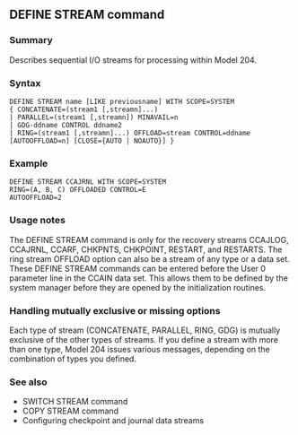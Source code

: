 ## DEFINE STREAM command

### Summary

Describes sequential I/O streams for processing within Model 204.

### Syntax

```
DEFINE STREAM name [LIKE previousname] WITH SCOPE=SYSTEM
{ CONCATENATE=(stream1 [,streamn]...)
| PARALLEL=(stream1 [,streamn]) MINAVAIL=n
| GDG-ddname CONTROL ddname2
| RING=(stream1 [,streamn]...) OFFLOAD=stream CONTROL=ddname [AUTOOFFLOAD=n] [CLOSE={AUTO | NOAUTO}] }
```

### Example

```
DEFINE STREAM CCAJRNL WITH SCOPE=SYSTEM
RING=(A, B, C) OFFLOADED CONTROL=E
AUTOOFFLOAD=2
```

### Usage notes

The DEFINE STREAM command is only for the recovery streams CCAJLOG, CCAJRNL, CCARF, CHKPNTS, CHKPOINT, RESTART, and RESTARTS. The ring stream OFFLOAD option can also be a stream of any type or a data set. These DEFINE STREAM commands can be entered before the User 0 parameter line in the CCAIN data set. This allows them to be defined by the system manager before they are opened by the initialization routines.

### Handling mutually exclusive or missing options

Each type of stream (CONCATENATE, PARALLEL, RING, GDG) is mutually exclusive of the other types of streams. If you define a stream with more than one type, Model 204 issues various messages, depending on the combination of types you defined.

### See also

* SWITCH STREAM command
* COPY STREAM command
* Configuring checkpoint and journal data streams
